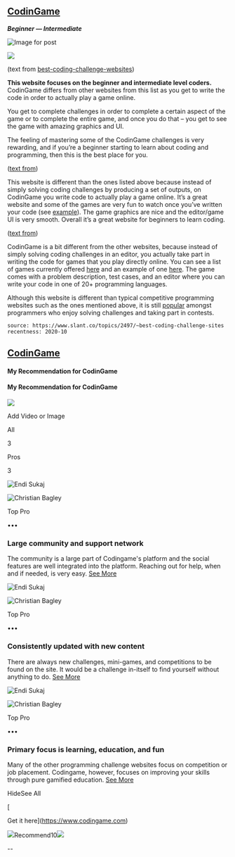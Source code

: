 ## [CodinGame](https://www.codingame.com/start)

**_Beginner — Intermediate_**

![Image for post](https://miro.medium.com/max/5904/1*MkzJ1_WO0p_WaA5bzELuxg.png)

![](https://cdn-media-1.freecodecamp.org/images/6l08ZCKDOaoY1TH-PHHHac26McA-c1tIDOPU)

(text from [best-coding-challenge-websites](https://www.webcreate.me/best-coding-challenge-websites/))

**This website focuses on the beginner and intermediate level coders.** CodinGame differs from other websites from this list as you get to write the code in order to actually play a game online.

You get to complete challenges in order to complete a certain aspect of the game or to complete the entire game, and once you do that – you get to see the game with amazing graphics and UI.

The feeling of mastering some of the CodinGame challenges is very rewarding, and if you’re a beginner starting to learn about coding and programming, then this is the best place for you.

([text from](https://medium.com/coderbyte/the-10-best-coding-challenge-websites-for-2018-12b57645b654))

This website is different than the ones listed above because instead of simply solving coding challenges by producing a set of outputs, on CodinGame you write code to actually play a game online. It’s a great website and some of the games are very fun to watch once you’ve written your code (see [example](https://www.codingame.com/ide/980141293426648e9f31adb0881e1e01ae52d38)). The game graphics are nice and the editor/game UI is very smooth. Overall it’s a great website for beginners to learn coding.

([text from](https://www.freecodecamp.org/news/the-10-most-popular-coding-challenge-websites-of-2016-fb8a5672d22f/))

CodinGame is a bit different from the other websites, because instead of simply solving coding challenges in an editor, you actually take part in writing the code for games that you play directly online. You can see a list of games currently offered [here](https://www.codingame.com/training) and an example of one [here](https://www.codingame.com/ide/puzzle/there-is-no-spoon-episode-1). The game comes with a problem description, test cases, and an editor where you can write your code in one of 20+ programming languages.

Although this website is different than typical competitive programming websites such as the ones mentioned above, it is still [popular](https://techcrunch.com/2015/11/11/with-codingame-learning-to-code-becomes-a-game/) amongst programmers who enjoy solving challenges and taking part in contests.

```scrap
source: https://www.slant.co/topics/2497/~best-coding-challenge-sites
recentness: 2020-10
```

## [CodinGame](/topics/2497/viewpoints/11/~best-coding-challenge-sites~codingame "CodinGame")

#### My Recommendation for CodinGame

#### My Recommendation for CodinGame

![](https://ucarecdn.com/19a288fd-1d37-40d0-830c-a3ad68db8329/-/format/jpeg/-/progressive/yes/-/preview/480x480/)

Add Video or Image

All

3

Pros

3

![Endi Sukaj](https://ucarecdn.com/c372a161-5b57-48fd-9975-d81e252cd31f/-/format/jpeg/-/progressive/yes/-/scale_crop/50x50/center/?sz=200)

![Christian Bagley](https://avatars.slant.co/identicons/50/7c3385ae-a861-5a94-b8ce-87b69e82a4b8)

Top Pro

•••

### Large community and support network

The community is a large part of Codingame's platform and the social features are well integrated into the platform. Reaching out for help, when and if needed, is very easy. [See More](/topics/2497/viewpoints/11/~best-coding-challenge-sites~codingame#3)

![Endi Sukaj](https://ucarecdn.com/c372a161-5b57-48fd-9975-d81e252cd31f/-/format/jpeg/-/progressive/yes/-/scale_crop/50x50/center/?sz=200)

![Christian Bagley](https://avatars.slant.co/identicons/50/7c3385ae-a861-5a94-b8ce-87b69e82a4b8)

Top Pro

•••

### Consistently updated with new content

There are always new challenges, mini-games, and competitions to be found on the site. It would be a challenge in-itself to find yourself without anything to do. [See More](/topics/2497/viewpoints/11/~best-coding-challenge-sites~codingame#2)

![Endi Sukaj](https://ucarecdn.com/c372a161-5b57-48fd-9975-d81e252cd31f/-/format/jpeg/-/progressive/yes/-/scale_crop/50x50/center/?sz=200)

![Christian Bagley](https://avatars.slant.co/identicons/50/7c3385ae-a861-5a94-b8ce-87b69e82a4b8)

Top Pro

•••

### Primary focus is learning, education, and fun

Many of the other programming challenge websites focus on competition or job placement. Codingame, however, focuses on improving your skills through pure gamified education. [See More](/topics/2497/viewpoints/11/~best-coding-challenge-sites~codingame#1)

HideSee All

[

Get it here](https://www.codingame.com)

![](/images/icons/detailed/thumbs-up.svg)Recommend10![](/images/icons/detailed/thumbs-down.svg)

\--
